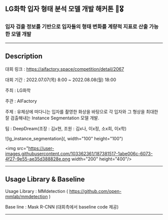 ## LG화학 입자 형태 분석 모델 개발 해커톤 🏅🎖
### 입자 검출 정보를 기반으로 입자들의 형태 변화를 계량적 지표로 산출 가능한 모델 개발

---

## Description

대회 링크 : https://aifactory.space/competition/detail/2067

대회 기간 : 2022.07.07(목) 8:00 ~ 2022.08.08(월) 18:00

주최 : LG화학

주관 : AIFactory

주제 : 유체상에 떠다니는 입자를 촬영한 화상을 바탕으로 각 입자와 그 형상을 최대한 잘 검출해내는 Instance Segmentation 모델 개발.

팀 : DeepDream(조장 : 김x현, 조원 : 김x나, 이x정, 소x희, 이x학)

![lg_instance_segmentation](, width="100" height="100")

<img src="https://user-images.githubusercontent.com/103362361/187381517-1abe006c-6073-4f27-9e55-ae35d388828e.png  width="200" height="400"/>

---

## Usage Library & Baseline

Usage Library : MMdetection ( https://github.com/open-mmlab/mmdetection )

Base line : Mask R-CNN (대회측에서 baseline code 제공)

---

